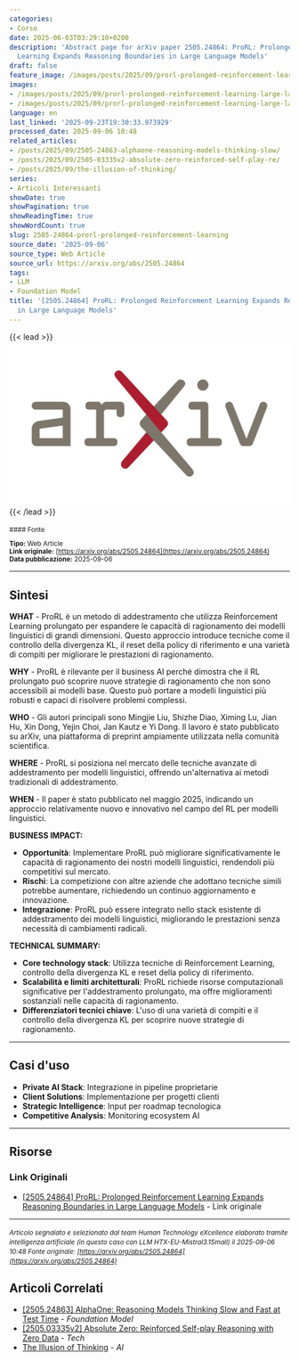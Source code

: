 ```yaml
---
categories:
- Corso
date: 2025-06-03T03:29:10+0200
description: 'Abstract page for arXiv paper 2505.24864: ProRL: Prolonged Reinforcement
  Learning Expands Reasoning Boundaries in Large Language Models'
draft: false
feature_image: /images/posts/2025/09/prorl-prolonged-reinforcement-learning-large-language-models-featured.webp
images:
- /images/posts/2025/09/prorl-prolonged-reinforcement-learning-large-language-models-featured.webp
- /images/posts/2025/09/prorl-prolonged-reinforcement-learning-large-language-models-5.webp
language: en
last_linked: '2025-09-23T19:30:33.973929'
processed_date: 2025-09-06 10:48
related_articles:
- /posts/2025/09/2505-24863-alphaone-reasoning-models-thinking-slow/
- /posts/2025/09/2505-03335v2-absolute-zero-reinforced-self-play-re/
- /posts/2025/09/the-illusion-of-thinking/
series:
- Articoli Interessanti
showDate: true
showPagination: true
showReadingTime: true
showWordCount: true
slug: 2505-24864-prorl-prolonged-reinforcement-learning
source_date: '2025-09-06'
source_type: Web Article
source_url: https://arxiv.org/abs/2505.24864
tags:
- LLM
- Foundation Model
title: '[2505.24864] ProRL: Prolonged Reinforcement Learning Expands Reasoning Boundaries
  in Large Language Models'
---
```


{{< lead >}}
![Featured image](/images/posts/2025/09/prorl-prolonged-reinforcement-learning-large-language-models-featured.webp)
{{< /lead >}}

<small>
#### Fonte

**Tipo:** Web Article  
**Link originale:** [https://arxiv.org/abs/2505.24864](https://arxiv.org/abs/2505.24864)  
**Data pubblicazione:** 2025-09-06

</small>

---

## Sintesi

**WHAT** - ProRL è un metodo di addestramento che utilizza Reinforcement Learning prolungato per espandere le capacità di ragionamento dei modelli linguistici di grandi dimensioni. Questo approccio introduce tecniche come il controllo della divergenza KL, il reset della policy di riferimento e una varietà di compiti per migliorare le prestazioni di ragionamento.

**WHY** - ProRL è rilevante per il business AI perché dimostra che il RL prolungato può scoprire nuove strategie di ragionamento che non sono accessibili ai modelli base. Questo può portare a modelli linguistici più robusti e capaci di risolvere problemi complessi.

**WHO** - Gli autori principali sono Mingjie Liu, Shizhe Diao, Ximing Lu, Jian Hu, Xin Dong, Yejin Choi, Jan Kautz e Yi Dong. Il lavoro è stato pubblicato su arXiv, una piattaforma di preprint ampiamente utilizzata nella comunità scientifica.

**WHERE** - ProRL si posiziona nel mercato delle tecniche avanzate di addestramento per modelli linguistici, offrendo un'alternativa ai metodi tradizionali di addestramento.

**WHEN** - Il paper è stato pubblicato nel maggio 2025, indicando un approccio relativamente nuovo e innovativo nel campo del RL per modelli linguistici.

**BUSINESS IMPACT:**
- **Opportunità**: Implementare ProRL può migliorare significativamente le capacità di ragionamento dei nostri modelli linguistici, rendendoli più competitivi sul mercato.
- **Rischi**: La competizione con altre aziende che adottano tecniche simili potrebbe aumentare, richiedendo un continuo aggiornamento e innovazione.
- **Integrazione**: ProRL può essere integrato nello stack esistente di addestramento dei modelli linguistici, migliorando le prestazioni senza necessità di cambiamenti radicali.

**TECHNICAL SUMMARY:**
- **Core technology stack**: Utilizza tecniche di Reinforcement Learning, controllo della divergenza KL e reset della policy di riferimento.
- **Scalabilità e limiti architetturali**: ProRL richiede risorse computazionali significative per l'addestramento prolungato, ma offre miglioramenti sostanziali nelle capacità di ragionamento.
- **Differenziatori tecnici chiave**: L'uso di una varietà di compiti e il controllo della divergenza KL per scoprire nuove strategie di ragionamento.

---

## Casi d'uso

- **Private AI Stack**: Integrazione in pipeline proprietarie
- **Client Solutions**: Implementazione per progetti clienti
- **Strategic Intelligence**: Input per roadmap tecnologica
- **Competitive Analysis**: Monitoring ecosystem AI

---



## Risorse

### Link Originali
- [[2505.24864] ProRL: Prolonged Reinforcement Learning Expands Reasoning Boundaries in Large Language Models](https://arxiv.org/abs/2505.24864) - Link originale


---

*<small>Articolo segnalato e selezionato dal team Human Technology eXcellence elaborato tramite intelligenza artificiale (in questo caso con LLM HTX-EU-Mistral3.1Small) il 2025-09-06 10:48
Fonte originale: [https://arxiv.org/abs/2505.24864](https://arxiv.org/abs/2505.24864)</small>*

## Articoli Correlati

- [[2505.24863] AlphaOne: Reasoning Models Thinking Slow and Fast at Test Time](/posts/2025/09/2505-24863-alphaone-reasoning-models-thinking-slow/) - *Foundation Model*
- [[2505.03335v2] Absolute Zero: Reinforced Self-play Reasoning with Zero Data](/posts/2025/09/2505-03335v2-absolute-zero-reinforced-self-play-re/) - *Tech*
- [The Illusion of Thinking](/posts/2025/09/the-illusion-of-thinking/) - *AI*